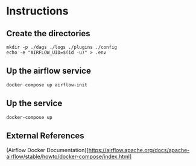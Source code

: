 # Instructions

## Create the directories

```shell
mkdir -p ./dags ./logs ./plugins ./config
echo -e "AIRFLOW_UID=$(id -u)" > .env
```

## Up the airflow service

```shell
docker compose up airflow-init
```

## Up the service

```shell
docker-compose up
```

## External References

(Airflow Docker Documentation)[https://airflow.apache.org/docs/apache-airflow/stable/howto/docker-compose/index.html]